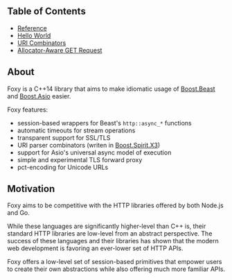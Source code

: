 ## Table of Contents

* [Reference](./reference.md#Reference)
* [Hello World](./hello-world.md#HelloWorld)
* [URI Combinators](./uri-combinators.md#URICombinators)
* [Allocator-Aware GET Request](./allocator-client.md#AllocatorAwareClient)

## About

Foxy is a C++14 library that aims to make idiomatic usage of
[Boost.Beast](https://www.boost.org/doc/libs/release/libs/beast/doc/html/index.html)
and [Boost.Asio](https://www.boost.org/doc/libs/release/doc/html/boost_asio.html)
easier.

Foxy features:
* session-based wrappers for Beast's `http::async_*` functions
* automatic timeouts for stream operations
* transparent support for SSL/TLS
* URI parser combinators (writen in
[Boost.Spirit.X3](https://www.boost.org/doc/libs/release/libs/spirit/doc/x3/html/index.html))
* support for Asio's universal async model of execution
* simple and experimental TLS forward proxy
* pct-encoding for Unicode URLs

## Motivation

Foxy aims to be competitive with the HTTP libraries offered by both Node.js and Go.

While these languages are significantly higher-level than C++ is, their standard HTTP libraries are
low-level from an abstract perspective. The success of these languages and their libraries has shown
that the modern web development is favoring an ever-lower set of HTTP APIs.

Foxy offers a low-level set of session-based primitives that empower users to create their own
abstractions while also offering much more familiar APIs.

